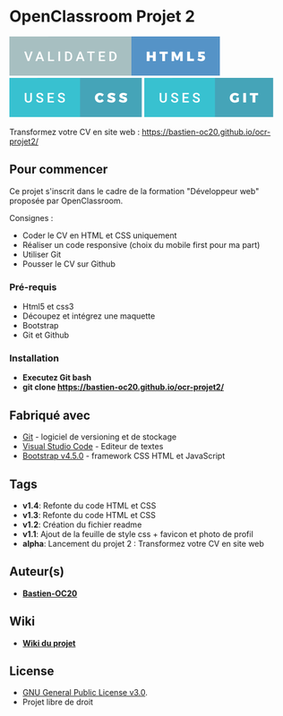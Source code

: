 # OpenClassroom Projet 2 

[![forthebadge](https://raw.githubusercontent.com/BraveUX/for-the-badge/b4774ac10915eba3739cf388c4e0af4ace9bd343/src/images/badges/validated-html5.svg)](https://validator.w3.org/nu/?showsource=yes&showoutline=yes&showimagereport=yes&doc=https%3A%2F%2Fbastien-oc20.github.io%2Focr-projet2%2F)
[![forthebadge](https://raw.githubusercontent.com/BraveUX/for-the-badge/b4774ac10915eba3739cf388c4e0af4ace9bd343/src/images/badges/uses-css.svg)](http://forthebadge.com)
[![forthebadge](https://raw.githubusercontent.com/BraveUX/for-the-badge/b4774ac10915eba3739cf388c4e0af4ace9bd343/src/images/badges/uses-git.svg)](https://github.com/Bastien-OC20)

 Transformez votre CV en site web :  https://bastien-oc20.github.io/ocr-projet2/

## Pour commencer

Ce projet s'inscrit dans le cadre de la formation "Développeur web" proposée par OpenClassroom.

Consignes :
- Coder le CV en HTML et CSS uniquement
- Réaliser un code responsive (choix du mobile first pour ma part)
- Utiliser Git
- Pousser le CV sur Github

### Pré-requis

- Html5 et css3
- Découpez et intégrez une maquette 
- Bootstrap
- Git et Github

### Installation

- **Executez Git bash**
- **git clone https://bastien-oc20.github.io/ocr-projet2/**


## Fabriqué avec

* [Git](https://git-scm.com/download/win) - logiciel de versioning et de stockage
* [Visual Studio Code](https://code.visualstudio.com/) - Editeur de textes
* [Bootstrap v4.5.0](https://getbootstrap.com/) - framework CSS HTML et JavaScript


## Tags
- **v1.4**: Refonte du code HTML et CSS
- **v1.3**: Refonte du code HTML et CSS
- **v1.2**: Création du fichier readme
- **v1.1**: Ajout de la feuille de style css + favicon et photo de profil
- **alpha**: Lancement du projet 2 : Transformez votre CV en site web



## Auteur(s)

- [**Bastien-OC20**](https://github.com/Bastien-OC20/)


## Wiki
- [**Wiki du projet**](https://github.com/Bastien-OC20/ocr-projet2/wiki)


## License

* [GNU General Public License v3.0](https://github.com/Bastien-OC20/ocr-projet2/blob/master/licence.md).
* Projet libre de droit


